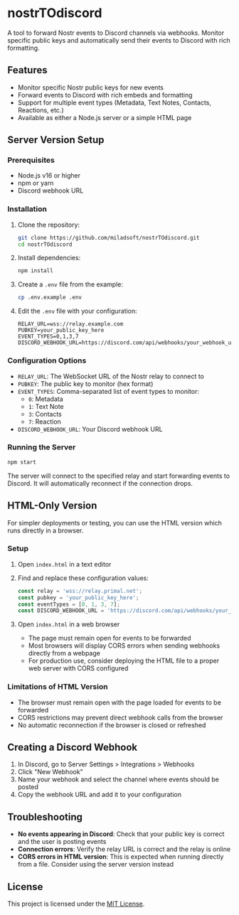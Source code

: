 # nostrTOdiscord

A tool to forward Nostr events to Discord channels via webhooks. Monitor specific public keys and automatically send their events to Discord with rich formatting.

## Features

- Monitor specific Nostr public keys for new events
- Forward events to Discord with rich embeds and formatting
- Support for multiple event types (Metadata, Text Notes, Contacts, Reactions, etc.)
- Available as either a Node.js server or a simple HTML page

## Server Version Setup

### Prerequisites

- Node.js v16 or higher
- npm or yarn
- Discord webhook URL

### Installation

1. Clone the repository:
   ```bash
   git clone https://github.com/miladsoft/nostrTOdiscord.git
   cd nostrTOdiscord
   ```

2. Install dependencies:
   ```bash
   npm install
   ```

3. Create a `.env` file from the example:
   ```bash
   cp .env.example .env
   ```

4. Edit the `.env` file with your configuration:
   ```
   RELAY_URL=wss://relay.example.com
   PUBKEY=your_public_key_here
   EVENT_TYPES=0,1,3,7
   DISCORD_WEBHOOK_URL=https://discord.com/api/webhooks/your_webhook_url
   ```

### Configuration Options

- `RELAY_URL`: The WebSocket URL of the Nostr relay to connect to
- `PUBKEY`: The public key to monitor (hex format)
- `EVENT_TYPES`: Comma-separated list of event types to monitor:
  - `0`: Metadata
  - `1`: Text Note
  - `3`: Contacts
  - `7`: Reaction
- `DISCORD_WEBHOOK_URL`: Your Discord webhook URL

### Running the Server

```bash
npm start
```

The server will connect to the specified relay and start forwarding events to Discord. It will automatically reconnect if the connection drops.

## HTML-Only Version

For simpler deployments or testing, you can use the HTML version which runs directly in a browser.

### Setup

1. Open `index.html` in a text editor
2. Find and replace these configuration values:
   ```javascript
   const relay = 'wss://relay.primal.net';
   const pubkey = 'your_public_key_here';
   const eventTypes = [0, 1, 3, 7];
   const DISCORD_WEBHOOK_URL = 'https://discord.com/api/webhooks/your_webhook_url';
   ```

3. Open `index.html` in a web browser
   - The page must remain open for events to be forwarded
   - Most browsers will display CORS errors when sending webhooks directly from a webpage
   - For production use, consider deploying the HTML file to a proper web server with CORS configured

### Limitations of HTML Version

- The browser must remain open with the page loaded for events to be forwarded
- CORS restrictions may prevent direct webhook calls from the browser
- No automatic reconnection if the browser is closed or refreshed

## Creating a Discord Webhook

1. In Discord, go to Server Settings > Integrations > Webhooks
2. Click "New Webhook"
3. Name your webhook and select the channel where events should be posted
4. Copy the webhook URL and add it to your configuration

## Troubleshooting

- **No events appearing in Discord**: Check that your public key is correct and the user is posting events
- **Connection errors**: Verify the relay URL is correct and the relay is online
- **CORS errors in HTML version**: This is expected when running directly from a file. Consider using the server version instead

## License

This project is licensed under the [MIT License](LICENSE).